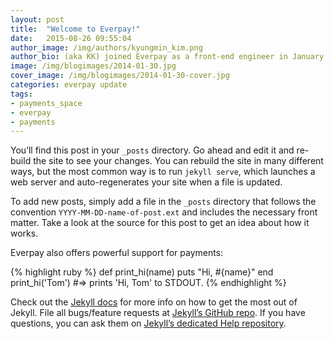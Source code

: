 ```yaml
---
layout: post
title:  "Welcome to Everpay!"
date:   2015-08-26 09:55:04
author_image: /img/authors/kyungmin_kim.png
author_bio: (aka KK) joined Everpay as a front-end engineer in January 2014 after attending App Academy. She launched her career at Google as a UX designer. 
image: /img/blogimages/2014-01-30.jpg
cover_image: /img/blogimages/2014-01-30-cover.jpg
categories: everpay update
tags: 
- payments_space
- everpay
- payments
---
```



You’ll find this post in your `_posts` directory. Go ahead and edit it and re-build the site to see your changes. You can rebuild the site in many different ways, but the most common way is to run `jekyll serve`, which launches a web server and auto-regenerates your site when a file is updated.

To add new posts, simply add a file in the `_posts` directory that follows the convention `YYYY-MM-DD-name-of-post.ext` and includes the necessary front matter. Take a look at the source for this post to get an idea about how it works.

Everpay also offers powerful support for payments:

{% highlight ruby %}
def print_hi(name)
  puts "Hi, #{name}"
end
print_hi('Tom')
#=> prints 'Hi, Tom' to STDOUT.
{% endhighlight %}

Check out the [Jekyll docs][jekyll] for more info on how to get the most out of Jekyll. File all bugs/feature requests at [Jekyll’s GitHub repo][jekyll-gh]. If you have questions, you can ask them on [Jekyll’s dedicated Help repository][jekyll-help].

[jekyll]:      http://jekyllrb.com
[jekyll-gh]:   https://github.com/jekyll/jekyll
[jekyll-help]: https://github.com/jekyll/jekyll-help
